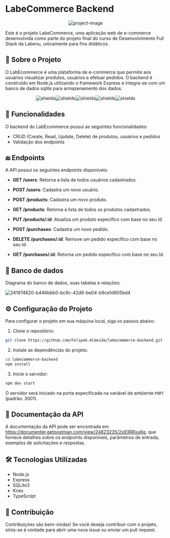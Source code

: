 # LabeCommerce Backend

<p align="center"><img src="https://socialify.git.ci/FelipeG-Almeida/labecommerce-backend/image?font=Inter&amp;language=1&amp;name=1&amp;owner=1&amp;pattern=Solid&amp;theme=Auto" alt="project-image"></p>

Este é o projeto LabeCommerce, uma aplicação web de e-commerce desenvolvida como parte do projeto final do curso de Desenvolvimento Full Stack da Labenu, unicamente para fins didáticos.

## 🤔 Sobre o Projeto

O LabEcommerce é uma plataforma de e-commerce que permite aos usuários visualizar produtos, usuários e efetuar pedidos. O backend é construído em Node.js utilizando o framework Express e integra-se com um banco de dados sqlite para armazenamento dos dados.

<p align="center"><img src="https://img.shields.io/badge/node.js-6DA55F?style=for-the-badge&amp;logo=node.js&amp;logoColor=white" alt="shields"><img src="https://img.shields.io/badge/typescript-%23007ACC.svg?style=for-the-badge&amp;logo=typescript&amp;logoColor=white" alt="shields"><img src="https://img.shields.io/badge/express.js-%23404d59.svg?style=for-the-badge&amp;logo=express&amp;logoColor=%2361DAFB" alt="shields"><img src="https://img.shields.io/badge/sqlite-%2307405e.svg?style=for-the-badge&amp;logo=sqlite&amp;logoColor=white" alt="shields"><img src="https://img.shields.io/badge/Postman-FF6C37?style=for-the-badge&amp;logo=postman&amp;logoColor=white" alt="shields"></p>

## 📑 Funcionalidades

O backend do LabEcommerce possui as seguintes funcionalidades:

- CRUD (Create, Read, Update, Delete) de produtos, usuários e pedidos
- Validação dos endpoints

## 🔚 Endpoints

A API possui os seguintes endpoints disponíveis:

- **GET /users**: Retorna a lista de todos usuários cadastrados.
- **POST /users**: Cadastra um novo usuário.

- **POST /products**: Cadastra um novo produto.
- **GET /products**: Retorna a lista de todos os produtos cadastrados.
- **PUT /products/:id**: Atualiza um produto específico com base no seu Id.

- **POST /purchases**: Cadastra um novo pedido.
- **DELETE /purchases/:id**: Remove um pedido específico com base no seu Id.
- **GET /purchases/:id**: Retorna um pedido específico com base no seu Id.

## 🎲 Banco de dados

Diagrama do banco de dados, suas tabelas e relações:

![241974620-b446bbb0-bc9c-42d9-be04-b9ce1d605bd4](https://github.com/FelipeG-Almeida/labecommerce-backend/assets/73674044/3bedba7f-c0cd-4623-87c1-6e5bd02e10b7)

## ⚙️ Configuração do Projeto

Para configurar o projeto em sua máquina local, siga os passos abaixo:

1. Clone o repositório:

```bash
git clone https://github.com/FelipeG-Almeida/labecommerce-backend.git

```

2. Instale as dependências do projeto:

```bash
cd labecommerce-backend
npm install
```

3. Inicie o servidor:

```bash
npm dev start
```

O servidor será iniciado na porta especificada na variável de ambiente `PORT` (padrão: 3001).

## 📜 Documentação da API

A documentação da API pode ser encontrada em https://documenter.getpostman.com/view/24823235/2s93RRxu6g, que fornece detalhes sobre os endpoints disponíveis, parâmetros de entrada, exemplos de solicitações e respostas.

## 🛠️ Tecnologias Utilizadas

- Node.js
- Express
- SQLite3
- Knex
- TypeScript

## 🤝 Contribuição

Contribuições são bem-vindas! Se você deseja contribuir com o projeto, sinta-se à vontade para abrir uma nova issue ou enviar um pull request.
